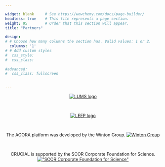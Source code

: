```yaml
---

widget: blank     # See https://wowchemy.com/docs/page-builder/
headless: true    # This file represents a page section.
weight: 95        # Order that this section will appear.
title: "Partners"

design:
# # Choose how many columns the section has. Valid values: 1 or 2.
  columns: '1'
# # Add custom styles
#  css_style:
#  css_class:
    
#advanced:    
#  css_class: fullscreen 


---
```

<center> 

[ ![LUMS logo](lums_logo3.png) ](https://www.lancaster.ac.uk/lums/)

</center>

<br>

<center> 

[ ![LEEP logo](LEEP_logo_white_bg.png )](https://www.exeter.ac.uk/research/leep/)

</center>

<br>



<center> 

The AGORA platform was developed by the Winton Group. 
[ ![Winton Group](Winton_logo_2015_smaller_size.png) ](https://www.winton.com/)

</center>

<br>

<center>

CRUCIAL is supported by the SCOR Corporate Foundation for Science. 
[ !["SCOR Corporate Foundation for Science"](SCOR_FfS_logo_colour_w500.png) ](https://foundation.scor.com/)

</center>


<br>
